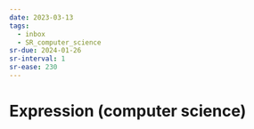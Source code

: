 ```yaml
---
date: 2023-03-13
tags:
  - inbox
  - SR_computer_science
sr-due: 2024-01-26
sr-interval: 1
sr-ease: 230
---
```


# Expression (computer science)
